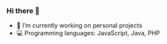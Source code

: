 ### Hi there 👋


- 🔭 I’m currently working on personal projects
- 💻 Programming languages: JavaScript, Java, PHP
